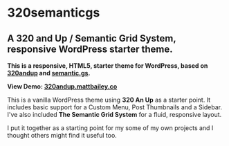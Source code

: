 320semanticgs
=============

A 320 and Up / Semantic Grid System, responsive WordPress starter theme.
-----------------------------------------------------------------------

**This is a responsive, HTML5, starter theme for WordPress, based on [320andup](http://stuffandnonsense.co.uk/projects/320andup/) and [semantic.gs](http://semantic.gs/).**

**View Demo: [320andup.mattbailey.co](http://320andup.mattbailey.co/)**

This is a vanilla WordPress theme using **320 An Up** as a starter point. It includes basic support for a Custom Menu, Post Thumbnails and a Sidebar. I've also included **The Semantic Grid System** for a fluid, responsive layout.

I put it together as a starting point for my some of my own projects and I thought others might find it useful too.